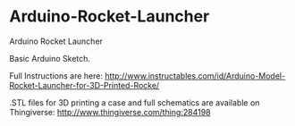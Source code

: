 Arduino-Rocket-Launcher
=======================

Arduino Rocket Launcher

Basic Arduino Sketch. 

Full Instructions are here:
http://www.instructables.com/id/Arduino-Model-Rocket-Launcher-for-3D-Printed-Rocke/

.STL files for 3D printing a case and full schematics are available on Thingiverse:
http://www.thingiverse.com/thing:284198
